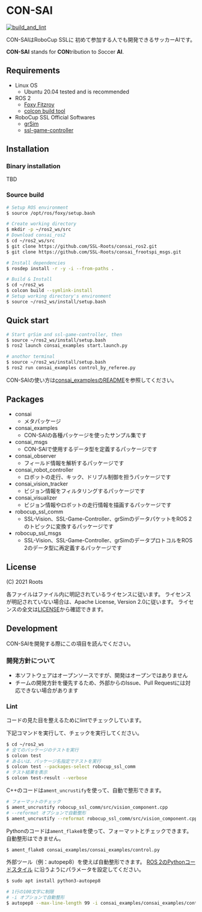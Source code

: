 # CON-SAI 

[![build_and_lint](https://github.com/SSL-Roots/consai_ros2/actions/workflows/build_lint.yaml/badge.svg?branch=main)](https://github.com/SSL-Roots/consai_ros2/actions/workflows/build_lint.yaml)

CON-SAIはRoboCup SSLに 初めて参加する人でも開発できるサッカーAIです。

**CON-SAI** stands for **CON**tribution to *S*occer **AI**.

## Requirements

- Linux OS
    - Ubuntu 20.04 tested and is recommended
- ROS 2
    - [Foxy Fitzroy](https://docs.ros.org/en/foxy/Installation.html)
    - [colcon build tool](https://docs.ros.org/en/foxy/Tutorials/Colcon-Tutorial.html)
- RoboCup SSL Official Softwares
    - [grSim](https://github.com/RoboCup-SSL/grSim)
    - [ssl-game-controller](https://github.com/RoboCup-SSL/ssl-game-controller)

## Installation

### Binary installation

TBD

### Source build

```sh
# Setup ROS environment
$ source /opt/ros/foxy/setup.bash

# Create working directory
$ mkdir -p ~/ros2_ws/src
# Download consai_ros2
$ cd ~/ros2_ws/src
$ git clone https://github.com/SSL-Roots/consai_ros2.git
$ git clone https://github.com/SSL-Roots/consai_frootspi_msgs.git

# Install dependencies
$ rosdep install -r -y -i --from-paths .

# Build & Install
$ cd ~/ros2_ws
$ colcon build --symlink-install
# Setup working directory's environment
$ source ~/ros2_ws/install/setup.bash
```

## Quick start

```sh
# Start grSim and ssl-game-controller, then
$ source ~/ros2_ws/install/setup.bash
$ ros2 launch consai_examples start.launch.py

# anothor terminal
$ source ~/ros2_ws/install/setup.bash
$ ros2 run consai_examples control_by_referee.py
```

CON-SAIの使い方は[consai_examplesのREADME](./consai_examples/README.md)を参照してください。

## Packages

- consai
    - メタパッケージ
- consai_examples
    - CON-SAIの各種パッケージを使ったサンプル集です
- consai_msgs
    - CON-SAIで使用するデータ型を定義するパッケージです
- consai_observer
    - フィールド情報を解析するパッケージです
- consai_robot_controller
    - ロボットの走行、キック、ドリブル制御を担うパッケージです
- consai_vision_tracker
    - ビジョン情報をフィルタリングするパッケージです
- consai_visualizer
    - ビジョン情報やロボットの走行情報を描画するパッケージです
- robocup_ssl_comm
    - SSL-Vision、SSL-Game-Controller、grSimのデータパケットをROS 2のトピックに変換するパッケージです
- robocup_ssl_msgs
    - SSL-Vision、SSL-Game-Controller、grSimのデータプロトコルをROS 2のデータ型に再定義するパッケージです

## License

(C) 2021 Roots

各ファイルはファイル内に明記されているライセンスに従います。
ライセンスが明記されていない場合は、Apache License, Version 2.0に従います。
ライセンスの全文は[LICENSE](./LICENSE)から確認できます。

## Development

CON-SAIを開発する際にこの項目を読んでください。

### 開発方針について

- 本ソフトウェアはオープンソースですが、開発はオープンではありません
- チームの開発方針を優先するため、外部からのIssue、Pull Requestには対応できない場合があります

### Lint

コードの見た目を整えるためにlintでチェックしています。

下記コマンドを実行して、チェックを実行してください。

```sh
$ cd ~/ros2_ws
# 全てのパッケージのテストを実行
$ colcon test
# あるいは、パッケージ名指定でテストを実行
$ colcon test --packages-select robocup_ssl_comm 
# テスト結果を表示
$ colcon test-result --verbose
```

C++のコードは`ament_uncrustify`を使って、自動で整形できます。

```sh
# フォーマットのチェック
$ ament_uncrustify robocup_ssl_comm/src/vision_component.cpp
# --reformat オプションで自動整形
$ ament_uncrustify --reformat robocup_ssl_comm/src/vision_component.cpp
```

Pythonのコードは`ament_flake8`を使って、フォーマットとチェックできます。
自動整形はできません。

```sh
$ ament_flake8 consai_examples/consai_examples/control.py
```

外部ツール（例：autopep8）を使えば自動整形できます。
[ROS 2のPythonコードスタイル](https://docs.ros.org/en/foxy/Contributing/Code-Style-Language-Versions.html#python)
に沿うようにパラメータを設定してください。

```sh
$ sudo apt install python3-autopep8

# 1行の100文字に制限
# -i オプションで自動整形
$ autopep8 --max-line-length 99 -i consai_examples/consai_examples/control.py
```
